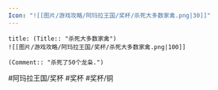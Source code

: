 ```yaml
---
Icon: "![[图片/游戏攻略/阿玛拉王国/奖杯/杀死大多数家禽.png|30]]"
---
```

```ad-common-bronze-trophy
title: (Title:: "杀死大多数家禽")
![[图片/游戏攻略/阿玛拉王国/奖杯/杀死大多数家禽.png|100]]

(Comment:: "杀死了50个龙枭.")
```

#阿玛拉王国/奖杯 #奖杯 #奖杯/铜
